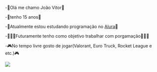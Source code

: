 -👋Olá me chamo Joâo Vitor👋

-🎉tenho 15 anos🎉

-📔Atualmente estou estudando programação no [Alura](https://cursos.alura.com.br/dashboard)📔

-👨🏽‍💻Futuramente tenho como objetivo trabalhar com porgamação👨🏽‍💻

-🎮No tempo livre gosto de jogar(Valorant, Euro Truck, Rocket League e etc.)🎮

![](https://tenor.com/pt-BR/view/dancinha-comemorando-vai-vai-vai-palmeiras-campe%C3%A3o-brasileiro-gif-11783478198034605001)

